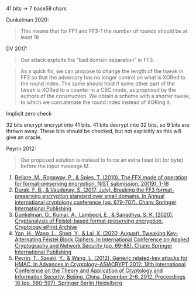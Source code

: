 41 bits -> 7 base58 chars

Dunkelman 2020:

> This means that for FF1 and FF3-1 the number of rounds should be at least 18

DV 2017:

> Our attack exploits the “bad domain separation” in FF3.

> As a quick fix, we can propose to change the length of the tweak in FF3 so that
the adversary has no longer control on what is XORed to the round index. The
same should hold if some other part of the tweak is XORed to a counter in a
CBC mode, as proposed by the authors of the construction. We obtain a
scheme with a shorter tweak, to which we concatenate the round index instead
of XORing it.

Implicit zero check

32 bits encrypt encrypt into 41 bits. 41 bits decrypt into 32 bits, so 9 bits are thrown away. These bits should be checked, but not explicitly as this will give an oracle.

Peyrin 2012:

> Our proposed solution is instead to force an extra fixed bit (or byte) before the input message M.

1. [Bellare, M., Rogaway, P., & Spies, T. (2010). The FFX mode of operation for format-preserving encryption. NIST submission, 20(19), 1-18](https://csrc.nist.gov/CSRC/media/Projects/Block-Cipher-Techniques/documents/BCM/proposed-modes/ffx/ffx-spec.pdf)
1. [Durak, F. B., & Vaudenay, S. (2017, July). Breaking the FF3 format-preserving encryption standard over small domains. In Annual international cryptology conference (pp. 679-707). Cham: Springer International Publishing](https://infoscience.epfl.ch/record/231304/files/fpe_bps.pdf)
1. [Dunkelman, O., Kumar, A., Lambooij, E., & Sanadhya, S. K. (2020). Cryptanalysis of Feistel-based format-preserving encryption. Cryptology ePrint Archive](https://eprint.iacr.org/2020/1311.pdf)
1. [Yan, H., Wang, L., Shen, Y., & Lai, X. (2020, August). Tweaking Key-Alternating Feistel Block Ciphers. In International Conference on Applied Cryptography and Network Security (pp. 69-88). Cham: Springer International Publishing](https://infoscience.epfl.ch/record/279641/files/ACNS%202020.pdf)
1. [Peyrin, T., Sasaki, Y., & Wang, L. (2012). Generic related-key attacks for HMAC. In Advances in Cryptology–ASIACRYPT 2012: 18th International Conference on the Theory and Application of Cryptology and Information Security, Beijing, China, December 2-6, 2012. Proceedings 18 (pp. 580-597). Springer Berlin Heidelberg](https://eprint.iacr.org/2012/684.pdf)
